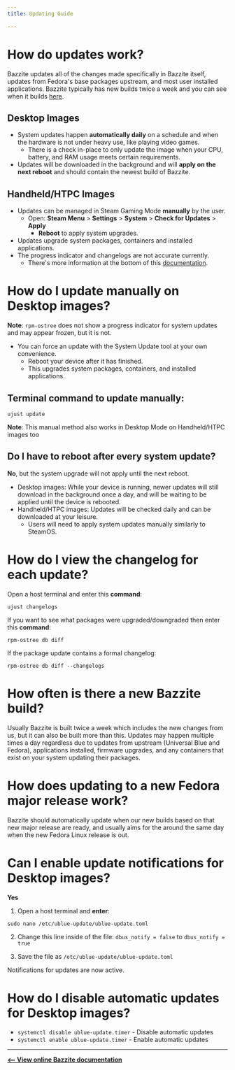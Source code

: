 ```yaml
---
title: Updating Guide

---
```


# How do updates work?

Bazzite updates all of the changes made specifically in Bazzite itself, updates from Fedora's base packages upstream, and most user installed applications.  Bazzite typically has new builds twice a week and you can see when it builds [here](https://github.com/ublue-os/bazzite/actions/workflows/build.yml?query=branch%3Amain).

## Desktop Images

- System updates happen **automatically daily** on a schedule and when the hardware is not under heavy use, like playing video games.
  - There is a check in-place to only update the image when your CPU, battery, and RAM usage meets certain requirements.
- Updates will be downloaded in the background and will **apply on the next reboot** and should contain the newest build of Bazzite.

## Handheld/HTPC Images

- Updates can be managed in Steam Gaming Mode **manually** by the user.
   - Open: **Steam Menu** > **Settings** > **System** > **Check for Updates** > **Apply**
       - **Reboot** to apply system upgrades.
- Updates upgrade system packages, containers and installed applications.
- The progress indicator and changelogs are not accurate currently.
  - There's more information at the bottom of this [documentation](https://universal-blue.discourse.group/docs?topic=37).

# How do I update manually on Desktop images?

**Note**: `rpm-ostree` does not show a progress indicator for system updates and may appear frozen, but it is not.

- You can force an update with the System Update tool at your own convenience.
  - Reboot your device after it has finished.
  - This upgrades system packages, containers, and installed applications.

## Terminal command to update manually:
```
ujust update
``` 
**Note**: This manual method also works in Desktop Mode on Handheld/HTPC images too

## Do I have to reboot after every system update?
**No**, but the system upgrade will not apply until the next reboot.  

- Desktop images: While your device is running, newer updates will still download in the background once a day, and will be waiting to be applied until the device is rebooted.
- Handheld/HTPC images: Updates will be checked daily and can be downloaded at your leisure.
  - Users will need to apply system updates manually similarly to SteamOS.

# How do I view the changelog for each update?
Open a host terminal and enter this **command**:

```
ujust changelogs
```

If you want to see what packages were upgraded/downgraded then enter this **command**:

```
rpm-ostree db diff
```

If the package update contains a formal changelog:

```
rpm-ostree db diff --changelogs
```

# How often is there a new Bazzite build?

Usually Bazzite is built twice a week which includes the new changes from us, but it can also be built more than this.  Updates may happen multiple times a day regardless due to updates from upstream (Universal Blue and Fedora), applications installed, firmware upgrades, and any containers that exist on your system updating their packages.

# How does updating to a new Fedora major release work?
Bazzite should automatically update when our new builds based on that new major release are ready, and usually aims for the around the same day when the new Fedora Linux release is out.  

# Can I enable update notifications for Desktop images?
**Yes**

1. Open a host terminal and **enter**:
```command
sudo nano /etc/ublue-update/ublue-update.toml
```

2. Change this line inside of the file:
`dbus_notify = false` to `dbus_notify = true`

3. Save the file as `/etc/ublue-update/ublue-update.toml`

Notifications for updates are now active.

# How do I disable automatic updates for Desktop images?

- `systemctl disable ublue-update.timer` - Disable automatic updates
- `systemctl enable ublue-update.timer` - Enable automatic updates

<hr>

[**<-- View online Bazzite documentation**](https://universal-blue.discourse.group/docs?topic=2637)